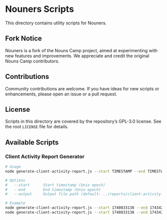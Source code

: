 # Nouners Scripts

This directory contains utility scripts for Nouners.

## Fork Notice

Nouners is a fork of the Nouns Camp project, aimed at experimenting with new features and improvements. We appreciate and credit the original Nouns Camp contributors.

## Contributions

Community contributions are welcome. If you have ideas for new scripts or enhancements, please open an issue or a pull request.

## License

Scripts in this directory are covered by the repository’s GPL-3.0 license. See the root `LICENSE` file for details.

## Available Scripts

### Client Activity Report Generator

```bash
# Usage
node generate-client-activity-report.js --start TIMESTAMP --end TIMESTAMP [--output FILE]

# Options
#   --start      Start timestamp (Unix epoch)
#   --end        End timestamp (Unix epoch)
#   --output     Output file path (default: ../reports/client-activity-report.txt)

# Example
node generate-client-activity-report.js --start 1740833138 --end 1743421540
node generate-client-activity-report.js --start 1740833138 --end 1743421540 --output ../reports/march-2025-activity.txt
```
